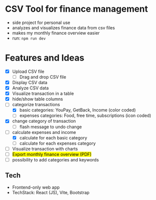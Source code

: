 # CSV Tool for finance management
- side project for personal use
- analyzes and visualizes finance data from csv files
- makes my monthly finance overview easier
- run: `npm run dev`

# Features and Ideas
- [x] Upload CSV file
    - [ ] Drag and drop CSV file
- [x] Display CSV data
- [x] Analyze CSV data
- [x] Visualize transaction in a table
- [x] hide/show table columns
- [ ] categorize transactions
  - [x] basic categories: YouPay, GetBack, Income (color coded)
  - [ ] expenses categories: Food, free time, subscriptions (icon coded)
- [x] change category of transaction
  - [ ] flash message to undo change
- [ ] calculate expenses and income
  - [x] calculate for each basic category
  - [ ] calculate for each expenses category
- [ ] Visualize transaction with charts
- [ ] <mark>Export monthly finance overview (PDF)</mark>
- [ ] possibility to add categories and keywords  

## Tech
- Frontend-only web app
- TechStack: React (JS), Vite, Bootstrap